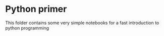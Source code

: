 # Python primer

This folder contains some very simple notebooks for a fast introduction to python programming
